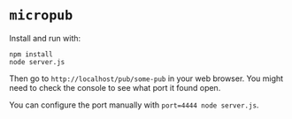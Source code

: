 # `micropub`

Install and run with:

```
npm install
node server.js
```

Then go to `http://localhost/pub/some-pub` in your web browser. You might need
to check the console to see what port it found open.

You can configure the port manually with `port=4444 node server.js`.